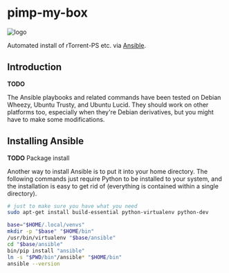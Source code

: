 # pimp-my-box

![logo](https://raw.githubusercontent.com/pyroscope/pimp-my-box/master/images/pimp-my-box.png)

Automated install of rTorrent-PS etc. via
[Ansible](http://docs.ansible.com/).


## Introduction

**TODO**

The Ansible playbooks and related commands have been tested on Debian Wheezy, Ubuntu Trusty, and Ubuntu Lucid.
They should work on other platforms too, especially when they're Debian derivatives, but you might have to make some modifications.


## Installing Ansible

**TODO** Package install

Another way to install Ansible is to put it into your home directory.
The following commands just require Python to be installed to your system,
and the installation is easy to get rid of (everything is contained within a single directory).

```sh
# just to make sure you have what you need
sudo apt-get install build-essential python-virtualenv python-dev

base="$HOME/.local/venvs"
mkdir -p "$base" "$HOME/bin"
/usr/bin/virtualenv "$base/ansible"
cd "$base/ansible"
bin/pip install "ansible"
ln -s "$PWD/bin"/ansible* "$HOME/bin"
ansible --version
```
